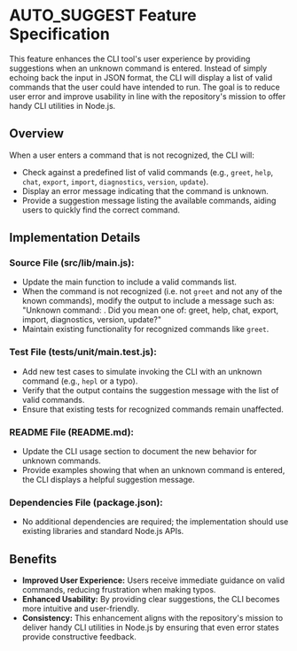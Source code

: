 # AUTO_SUGGEST Feature Specification

This feature enhances the CLI tool's user experience by providing suggestions when an unknown command is entered. Instead of simply echoing back the input in JSON format, the CLI will display a list of valid commands that the user could have intended to run. The goal is to reduce user error and improve usability in line with the repository's mission to offer handy CLI utilities in Node.js.

## Overview

When a user enters a command that is not recognized, the CLI will:
- Check against a predefined list of valid commands (e.g., `greet`, `help`, `chat`, `export`, `import`, `diagnostics`, `version`, `update`).
- Display an error message indicating that the command is unknown.
- Provide a suggestion message listing the available commands, aiding users to quickly find the correct command.

## Implementation Details

### Source File (src/lib/main.js):
- Update the main function to include a valid commands list. 
- When the command is not recognized (i.e. not `greet` and not any of the known commands), modify the output to include a message such as:
  "Unknown command: <command>. Did you mean one of: greet, help, chat, export, import, diagnostics, version, update?"
- Maintain existing functionality for recognized commands like `greet`.

### Test File (tests/unit/main.test.js):
- Add new test cases to simulate invoking the CLI with an unknown command (e.g., `hepl` or a typo).
- Verify that the output contains the suggestion message with the list of valid commands.
- Ensure that existing tests for recognized commands remain unaffected.

### README File (README.md):
- Update the CLI usage section to document the new behavior for unknown commands.
- Provide examples showing that when an unknown command is entered, the CLI displays a helpful suggestion message.

### Dependencies File (package.json):
- No additional dependencies are required; the implementation should use existing libraries and standard Node.js APIs.

## Benefits

- **Improved User Experience:** Users receive immediate guidance on valid commands, reducing frustration when making typos.
- **Enhanced Usability:** By providing clear suggestions, the CLI becomes more intuitive and user-friendly.
- **Consistency:** This enhancement aligns with the repository's mission to deliver handy CLI utilities in Node.js by ensuring that even error states provide constructive feedback.

